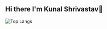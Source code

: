 ## Hi there I'm Kunal Shrivastav👋

![Top Langs](https://github-readme-stats.vercel.app/api/top-langs/?username=poke-key&langs_count=8)
